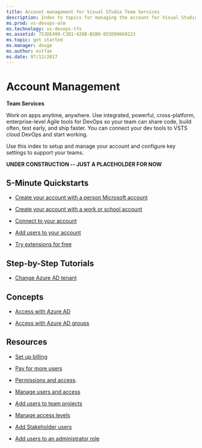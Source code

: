 ```yaml
---
title: Account management for Visual STudio Team Services  
description: Index to topics for managing the account for Visual Studio Team Services (VSTS)
ms.prod: vs-devops-alm
ms.technology: vs-devops-tfs
ms.assetid: 753DE499-C3D1-426B-B2B0-855D99669223
ms.topic: get started
ms.manager: douge
ms.author: estfan
ms.date: 07/12/2017
---
```


# Account Management 

**Team Services**

Work on apps anytime, anywhere. Use integrated, powerful, cross-platform, enterprise-level Agile tools for DevOps 
so your team can share code, build often, test early, and ship faster.  You can connect your dev tools to VSTS cloud 
DevOps and start working. 

Use this index to setup and manage your account and configure key settings to support your teams. 


  

**UNDER CONSTRUCTION -- JUST A PLACEHOLDER FOR NOW**



## 5-Minute Quickstarts  

* [Create your account with a person Microsoft account](sign-up-for-visual-studio-team-services.md)

* [Create your account with a work or school account](sign-up-for-visual-studio-team-services.md)

* [Connect to your account](connect-to-visual-studio-team-services.md)

* [Add users to your account](add-account-users-from-user-hub.md)

* [Try extensions for free](../billing/try-additional-features-vs.md)


## Step-by-Step Tutorials

* [Change Azure AD tenant](change-azure-active-directory-team-services-account.md)


## Concepts 

* [Access with Azure AD](manage-organization-access-for-your-account-vs.md)

* [Access with Azure AD groups](manage-azure-active-directory-groups-visual-studio-team-services.md)
 
 
## Resources 

* [Set up billing](../billing/set-up-billing-for-your-account-vs.md)

* [Pay for more users](buy-basic-access-add-team-services-users.md)

* [Permissions and access](../security/permissions-access.md). 

* [Manage users and access](add-account-users-assign-access-levels-team-services.md)

* [Add users to team projects](add-team-members-vs.md)

* [Manage access levels](../security/change-access-levels.md)

* [Add Stakeholder users](../security/change-access-levels.md)

* [Add users to an administrator role](add-administrator-tfs.md)

